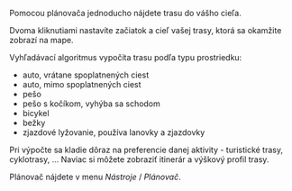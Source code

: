 Pomocou plánovača jednoducho nájdete trasu do vášho cieľa.

Dvoma kliknutiami nastavíte začiatok a cieľ vašej trasy, ktorá sa okamžite zobrazí na mape.

Vyhľadávací algoritmus vypočíta trasu podľa typu prostriedku:
- auto, vrátane spoplatnených ciest
- auto, mimo spoplatnených ciest
- pešo
- pešo s kočíkom, vyhýba sa schodom
- bicykel
- bežky
- zjazdové lyžovanie, používa lanovky a zjazdovky

Pri výpočte sa kladie dôraz na preferencie danej aktivity - turistické trasy, cyklotrasy, ...
Naviac si môžete zobraziť itinerár a výškový profil trasy.

Plánovač nájdete v menu _Nástroje_ / _Plánovač_.
